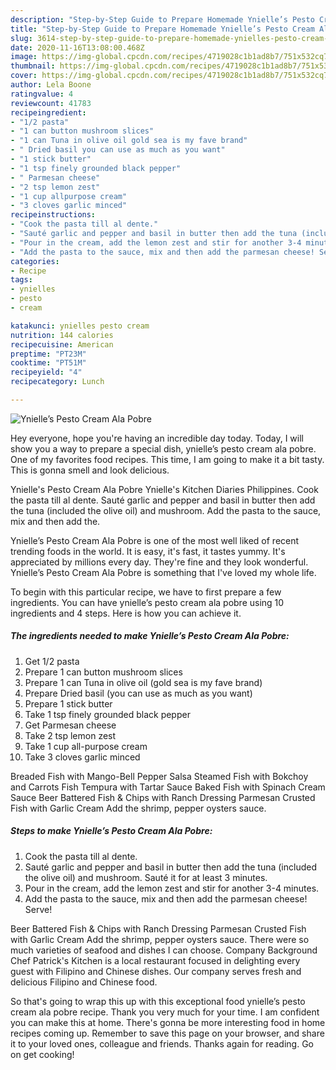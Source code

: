 ```yaml
---
description: "Step-by-Step Guide to Prepare Homemade Ynielle’s Pesto Cream Ala Pobre"
title: "Step-by-Step Guide to Prepare Homemade Ynielle’s Pesto Cream Ala Pobre"
slug: 3614-step-by-step-guide-to-prepare-homemade-ynielles-pesto-cream-ala-pobre
date: 2020-11-16T13:08:00.468Z
image: https://img-global.cpcdn.com/recipes/4719028c1b1ad8b7/751x532cq70/ynielles-pesto-cream-ala-pobre-recipe-main-photo.jpg
thumbnail: https://img-global.cpcdn.com/recipes/4719028c1b1ad8b7/751x532cq70/ynielles-pesto-cream-ala-pobre-recipe-main-photo.jpg
cover: https://img-global.cpcdn.com/recipes/4719028c1b1ad8b7/751x532cq70/ynielles-pesto-cream-ala-pobre-recipe-main-photo.jpg
author: Lela Boone
ratingvalue: 4
reviewcount: 41783
recipeingredient:
- "1/2 pasta"
- "1 can button mushroom slices"
- "1 can Tuna in olive oil gold sea is my fave brand"
- " Dried basil you can use as much as you want"
- "1 stick butter"
- "1 tsp finely grounded black pepper"
- " Parmesan cheese"
- "2 tsp lemon zest"
- "1 cup allpurpose cream"
- "3 cloves garlic minced"
recipeinstructions:
- "Cook the pasta till al dente."
- "Sauté garlic and pepper and basil in butter then add the tuna (included the olive oil) and mushroom. Sauté it for at least 3 minutes."
- "Pour in the cream, add the lemon zest and stir for another 3-4 minutes."
- "Add the pasta to the sauce, mix and then add the parmesan cheese! Serve!"
categories:
- Recipe
tags:
- ynielles
- pesto
- cream

katakunci: ynielles pesto cream 
nutrition: 144 calories
recipecuisine: American
preptime: "PT23M"
cooktime: "PT51M"
recipeyield: "4"
recipecategory: Lunch

---
```



![Ynielle’s Pesto Cream Ala Pobre](https://img-global.cpcdn.com/recipes/4719028c1b1ad8b7/751x532cq70/ynielles-pesto-cream-ala-pobre-recipe-main-photo.jpg)

Hey everyone, hope you're having an incredible day today. Today, I will show you a way to prepare a special dish, ynielle’s pesto cream ala pobre. One of my favorites food recipes. This time, I am going to make it a bit tasty. This is gonna smell and look delicious.

Ynielle&#39;s Pesto Cream Ala Pobre Ynielle&#39;s Kitchen Diaries Philippines. Cook the pasta till al dente. Sauté garlic and pepper and basil in butter then add the tuna (included the olive oil) and mushroom. Add the pasta to the sauce, mix and then add the.

Ynielle’s Pesto Cream Ala Pobre is one of the most well liked of recent trending foods in the world. It is easy, it's fast, it tastes yummy. It's appreciated by millions every day. They're fine and they look wonderful. Ynielle’s Pesto Cream Ala Pobre is something that I've loved my whole life.


To begin with this particular recipe, we have to first prepare a few ingredients. You can have ynielle’s pesto cream ala pobre using 10 ingredients and 4 steps. Here is how you can achieve it.

<!--inarticleads1-->

##### The ingredients needed to make Ynielle’s Pesto Cream Ala Pobre:

1. Get 1/2 pasta
1. Prepare 1 can button mushroom slices
1. Prepare 1 can Tuna in olive oil (gold sea is my fave brand)
1. Prepare  Dried basil (you can use as much as you want)
1. Prepare 1 stick butter
1. Take 1 tsp finely grounded black pepper
1. Get  Parmesan cheese
1. Take 2 tsp lemon zest
1. Take 1 cup all-purpose cream
1. Take 3 cloves garlic minced


Breaded Fish with Mango-Bell Pepper Salsa Steamed Fish with Bokchoy and Carrots Fish Tempura with Tartar Sauce Baked Fish with Spinach Cream Sauce Beer Battered Fish &amp; Chips with Ranch Dressing Parmesan Crusted Fish with Garlic Cream Add the shrimp, pepper oysters sauce. 

<!--inarticleads2-->

##### Steps to make Ynielle’s Pesto Cream Ala Pobre:

1. Cook the pasta till al dente.
1. Sauté garlic and pepper and basil in butter then add the tuna (included the olive oil) and mushroom. Sauté it for at least 3 minutes.
1. Pour in the cream, add the lemon zest and stir for another 3-4 minutes.
1. Add the pasta to the sauce, mix and then add the parmesan cheese! Serve!


Beer Battered Fish &amp; Chips with Ranch Dressing Parmesan Crusted Fish with Garlic Cream Add the shrimp, pepper oysters sauce. There were so much varieties of seafood and dishes I can choose. Company Background Chef Patrick&#39;s Kitchen is a local restaurant focused in delighting every guest with Filipino and Chinese dishes. Our company serves fresh and delicious Filipino and Chinese food. 

So that's going to wrap this up with this exceptional food ynielle’s pesto cream ala pobre recipe. Thank you very much for your time. I am confident you can make this at home. There's gonna be more interesting food in home recipes coming up. Remember to save this page on your browser, and share it to your loved ones, colleague and friends. Thanks again for reading. Go on get cooking!
